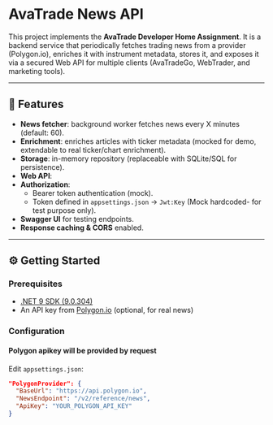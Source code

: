 # AvaTrade News API

This project implements the **AvaTrade Developer Home Assignment**.
It is a backend service that periodically fetches trading news from a provider (Polygon.io), enriches it with instrument metadata, stores it, and exposes it via a secured Web API for multiple clients (AvaTradeGo, WebTrader, and marketing tools).

---

## 🚀 Features

- **News fetcher**: background worker fetches news every X minutes (default: 60).
- **Enrichment**: enriches articles with ticker metadata (mocked for demo, extendable to real ticker/chart enrichment).
- **Storage**: in-memory repository (replaceable with SQLite/SQL for persistence).
- **Web API**:
- **Authorization**:
  - Bearer token authentication (mock).
  - Token defined in `appsettings.json` → `Jwt:Key` (Mock hardcoded- for test purpose only).
- **Swagger UI** for testing endpoints.
- **Response caching & CORS** enabled.

---

## ⚙️ Getting Started

### Prerequisites

- [.NET 9 SDK (9.0.304)](https://dotnet.microsoft.com/download/dotnet/9.0)
- An API key from [Polygon.io](https://polygon.io/) (optional, for real news)

### Configuration

#### Polygon apikey will be provided by request

Edit `appsettings.json`:

```json
"PolygonProvider": {
  "BaseUrl": "https://api.polygon.io",
  "NewsEndpoint": "/v2/reference/news",
  "ApiKey": "YOUR_POLYGON_API_KEY"
}
```
